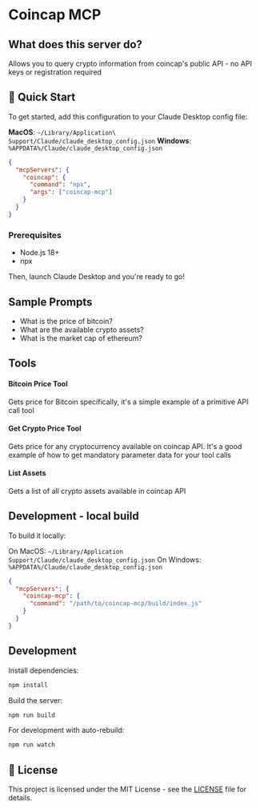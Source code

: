 # Coincap MCP

## What does this server do?

Allows you to query crypto information from coincap's public API - no API keys or registration required

## 🚀 Quick Start

To get started, add this configuration to your Claude Desktop config file:

**MacOS**: `~/Library/Application\ Support/Claude/claude_desktop_config.json`
**Windows**: `%APPDATA%/Claude/claude_desktop_config.json`

```json
{
  "mcpServers": {
    "coincap": {
      "command": "npx",
      "args": ["coincap-mcp"]
    }
  }
}
```

### Prerequisites

- Node.js 18+
- npx

Then, launch Claude Desktop and you're ready to go!

## Sample Prompts

- What is the price of bitcoin?
- What are the available crypto assets?
- What is the market cap of ethereum?

## Tools

#### Bitcoin Price Tool

Gets price for Bitcoin specifically, it's a simple example of a primitive API call tool

#### Get Crypto Price Tool

Gets price for any cryptocurrency available on coincap API. It's a good example of how to get mandatory parameter data for your tool calls

#### List Assets

Gets a list of all crypto assets available in coincap API

## Development - local build

To build it locally:

On MacOS: `~/Library/Application Support/Claude/claude_desktop_config.json`
On Windows: `%APPDATA%/Claude/claude_desktop_config.json`

```json
{
  "mcpServers": {
    "coincap-mcp": {
      "command": "/path/to/coincap-mcp/build/index.js"
    }
  }
}
```

## Development

Install dependencies:

```bash
npm install
```

Build the server:

```bash
npm run build
```

For development with auto-rebuild:

```bash
npm run watch
```

## 📜 License

This project is licensed under the MIT License - see the [LICENSE](LICENSE) file for details.
